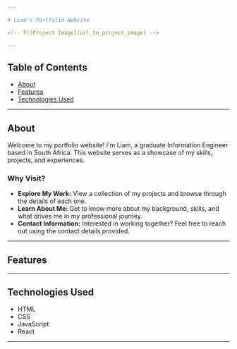 ```yaml
---

# Liam's Portfolio Website

<!-- T![Project Image](url_to_project_image) -->

---
```


## Table of Contents

- [About](#about)
- [Features](#features)
- [Technologies Used](#technologies-used)

---

## About

Welcome to my portfolio website! I'm Liam, a graduate Information Engineer based in South Africa. This website serves as a showcase of my skills, projects, and experiences.

### Why Visit?

- **Explore My Work:** View a collection of my projects and browse through the details of each one.
- **Learn About Me:** Get to know more about my background, skills, and what drives me in my professional journey.
- **Contact Information:** Interested in working together? Feel free to reach out using the contact details provided.

---

## Features

<!--
Explore the unique features that make my portfolio stand out:

1. **Project Showcase:** Browse through a curated selection of projects, each with a detailed overview, technologies used, and outcomes.
2. **Resume Download:** Download my resume directly from the website to learn more about my education, skills, and professional experience.
3. **Contact Form:** Use the built-in contact form to send me a message or inquire about potential collaborations. I'd love to hear from you!
4. **Responsive Design:** Enjoy a seamless experience across devices with a responsive design that adapts to various screen sizes.
5. **Interactive Elements:** Discover interactive elements that enhance user engagement, such as [mention any interactive features].

Feel free to explore and engage with the content. I hope you find inspiration and insights into my skills and projects!
-->

---

## Technologies Used

- HTML
- CSS
- JavaScript
- React

---
